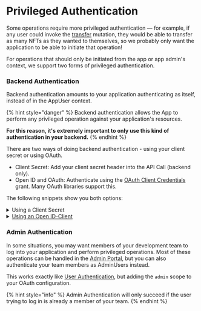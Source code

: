 # Privileged Authentication

Some operations require more privileged authentication — for example, if any user could invoke the [transfer](../nfts/transferring-nfts.md) mutation, they would be able to transfer as many NFTs as they wanted to themselves, so we probably only want the application to be able to initiate that operation!

For operations that should only be initiated from the app or app admin's context, we support two forms of privileged authentication.

### Backend Authentication

Backend authentication amounts to your application authenticating as itself, instead of in the AppUser context.

{% hint style="danger" %}
Backend authentication allows the App to perform any privileged operation against your application's resources.

**For this reason, it's extremely important to only use this kind of authentication in your backend.**
{% endhint %}

There are two ways of doing backend authentication - using your client secret or using OAuth.&#x20;

* Client Secret: Add your client secret header into the API Call (backend only).
* Open ID and OAuth: Authenticate using the [OAuth Client Credentials](https://www.oauth.com/oauth2-servers/access-tokens/client-credentials/) grant. Many OAuth libraries support this.

The following snippets show you both options:

<details>

<summary>Using a Client Secret</summary>

```typescript
import { EnvironmentName, NiftoryClient } from "@niftory/sdk"
let client: NiftoryClient

/**
 * Gets a NIFTORY client for use in the backend.
 * @returns A NiftorySdk client.
 */
export function getBackendNiftoryClient() {
  client =
    client ||
    new NiftoryClient({
      environmentName: process.env.NEXT_PUBLIC_BLOCKCHAIN_ENV as EnvironmentName,
      appId: process.env.NEXT_PUBLIC_CLIENT_ID,
      apiKey: process.env.NEXT_PUBLIC_API_KEY,
      clientSecret: process.env.CLIENT_SECRET,
    })

  return client
}tu
```

</details>

<details>

<summary><a href="https://github.com/Niftory/niftory-samples/blob/main/basic-app/lib/oauth.ts#L28">Using an Open ID-Client</a></summary>

```javascript
async function getOAuthClient() {
  if (
    !process.env.NEXT_PUBLIC_CLIENT_ID ||
    !process.env.CLIENT_SECRET ||
    !process.env.NIFTORY_AUTH_ISSUER
  ) {
    throw new Error(
      "NIFTORY_AUTH_ISSUER, NEXT_PUBLIC_CLIENT_ID, and CLIENT_SECRET must be set"
    );
  }

  if (!client) {
    const issuer = await Issuer.discover(process.env.NIFTORY_AUTH_ISSUER);
    client = new issuer.Client({
      client_id: process.env.NEXT_PUBLIC_CLIENT_ID,
      client_secret: process.env.CLIENT_SECRET,
    });
  }

  return client;
}

export async function getClientCredentialsToken() {
  const client = await getOAuthClient();

  if (!token || token.expired()) {
    token = await client.grant({ grant_type: "client_credentials" });
  }

  return token.access_token;
}
```

See [Configuring Your App](configuring-your-app.md#application-credentials) for details on these configuration values.

See the [Quick Start ](../../sample-app/niftory-sample-app/#get-your-api-keys)to get these properties for your app.

In this example, `NIFTORY_AUTH_ISSUER` should be the [Niftory Auth service endpoint](configuring-your-app.md#auth-service-endpoints), omitting the path since `openid-client` appends it by default.&#x20;

</details>

### Admin Authentication

In some situations, you may want members of your development team to log into your application and perform privileged operations. Most of these operations can be handled in the [Admin Portal](http://127.0.0.1:5000/o/ShoAj2x7X0erlYafyocL/s/Z0zX8NOUJGEW56P5Ijke/), but you can also authenticate your team members as AdminUsers instead.&#x20;

This works exactly like [User Authentication](privileged-authentication.md#user-authentication), but adding the `admin` scope to your OAuth configuration.

{% hint style="info" %}
Admin Authentication will only succeed if the user trying to log in is already a member of your team.
{% endhint %}
